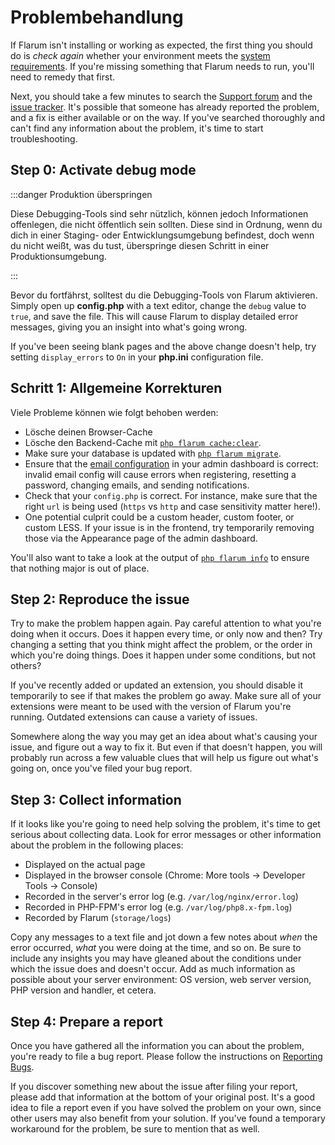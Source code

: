 # Problembehandlung

If Flarum isn't installing or working as expected, the first thing you should do is *check again* whether your environment meets the [system requirements](install.md#server-requirements). If you're missing something that Flarum needs to run, you'll need to remedy that first.

Next, you should take a few minutes to search the [Support forum](https://discuss.flarum.org/t/support) and the [issue tracker](https://github.com/flarum/core/issues). It's possible that someone has already reported the problem, and a fix is either available or on the way. If you've searched thoroughly and can't find any information about the problem, it's time to start troubleshooting.

## Step 0: Activate debug mode

:::danger Produktion überspringen

Diese Debugging-Tools sind sehr nützlich, können jedoch Informationen offenlegen, die nicht öffentlich sein sollten. Diese sind in Ordnung, wenn du dich in einer Staging- oder Entwicklungsumgebung befindest, doch wenn du nicht weißt, was du tust, überspringe diesen Schritt in einer Produktionsumgebung.

:::

Bevor du fortfährst, solltest du die Debugging-Tools von Flarum aktivieren. Simply open up **config.php** with a text editor, change the `debug` value to `true`, and save the file. This will cause Flarum to display detailed error messages, giving you an insight into what's going wrong.

If you've been seeing blank pages and the above change doesn't help, try setting `display_errors` to `On` in your **php.ini** configuration file.

## Schritt 1: Allgemeine Korrekturen

Viele Probleme können wie folgt behoben werden:

* Lösche deinen Browser-Cache
* Lösche den Backend-Cache mit [`php flarum cache:clear`](console.md).
* Make sure your database is updated with [`php flarum migrate`](console.md).
* Ensure that the [email configuration](mail.md) in your admin dashboard is correct: invalid email config will cause errors when registering, resetting a password, changing emails, and sending notifications.
* Check that your `config.php` is correct. For instance, make sure that the right `url` is being used (`https` vs `http` and case sensitivity matter here!).
* One potential culprit could be a custom header, custom footer, or custom LESS. If your issue is in the frontend, try temporarily removing those via the Appearance page of the admin dashboard.

You'll also want to take a look at the output of [`php flarum info`](console.md) to ensure that nothing major is out of place.

## Step 2: Reproduce the issue

Try to make the problem happen again. Pay careful attention to what you're doing when it occurs. Does it happen every time, or only now and then? Try changing a setting that you think might affect the problem, or the order in which you're doing things. Does it happen under some conditions, but not others?

If you've recently added or updated an extension, you should disable it temporarily to see if that makes the problem go away. Make sure all of your extensions were meant to be used with the version of Flarum you're running. Outdated extensions can cause a variety of issues.

Somewhere along the way you may get an idea about what's causing your issue, and figure out a way to fix it. But even if that doesn't happen, you will probably run across a few valuable clues that will help us figure out what's going on, once you've filed your bug report.

## Step 3: Collect information

If it looks like you're going to need help solving the problem, it's time to get serious about collecting data. Look for error messages or other information about the problem in the following places:

* Displayed on the actual page
* Displayed in the browser console (Chrome: More tools -> Developer Tools -> Console)
* Recorded in the server's error log (e.g. `/var/log/nginx/error.log`)
* Recorded in PHP-FPM's error log (e.g. `/var/log/php8.x-fpm.log`)
* Recorded by Flarum (`storage/logs`)

Copy any messages to a text file and jot down a few notes about *when* the error occurred, *what* you were doing at the time, and so on. Be sure to include any insights you may have gleaned about the conditions under which the issue does and doesn't occur. Add as much information as possible about your server environment: OS version, web server version, PHP version and handler, et cetera.

## Step 4: Prepare a report

Once you have gathered all the information you can about the problem, you're ready to file a bug report. Please follow the instructions on [Reporting Bugs](bugs.md).

If you discover something new about the issue after filing your report, please add that information at the bottom of your original post. It's a good idea to file a report even if you have solved the problem on your own, since other users may also benefit from your solution. If you've found a temporary workaround for the problem, be sure to mention that as well.